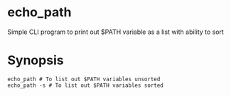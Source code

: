 # echo_path
Simple CLI program to print out $PATH variable as a list with ability to sort

# Synopsis

```shell
echo_path # To list out $PATH variables unsorted
echo_path -s # To list out $PATH variables sorted
```
